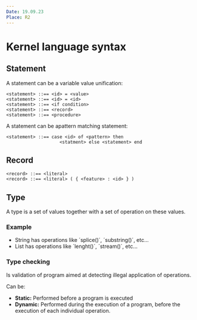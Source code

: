 ```yaml
---
Date: 19.09.23
Place: R2
---
```


# Kernel language syntax

## Statement

A statement can be a variable value unification:

```
<statement> ::== <id> = <value>
<statement> ::== <id> = <id>
<statement> ::== <if condition>
<statement> ::== <record>
<statement> ::== <procedure>
```

A statement can be apattern matching statement:

```
<statement> ::== case <id> of <pattern> then
                    <statment> else <statement> end
```

## Record

```
<record> ::== <literal>
<record> ::== <literal> ( { <feature> : <id> } )
```

## Type

A type is a set of values together with a set of operation on these values.

### Example

- String has operations like ´splice()´, ´substring()´, etc...
- List has operations like ´lenght()´, ´stream()´, etc...

### Type checking

Is validation of program aimed at detecting illegal application of operations.

Can be:

- **Static:** Performed before a program is executed
- **Dynamic:** Performed during the execution of a program, before the execution of each individual operation.